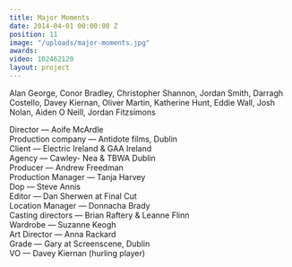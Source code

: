 ```yaml
---
title: Major Moments
date: 2014-04-01 00:00:00 Z
position: 11
image: "/uploads/major-moments.jpg"
awards: 
video: 102462120
layout: project
---
```


Alan George, Conor Bradley, Christopher Shannon, Jordan Smith, Darragh Costello, Davey Kiernan, Oliver Martin, Katherine Hunt, Eddie Wall, Josh Nolan, Aiden O Neill, Jordan Fitzsimons

Director — Aoife McArdle  
Production company — Antidote films, Dublin  
Client — Electric Ireland & GAA Ireland  
Agency — Cawley- Nea & TBWA Dublin  
Producer — Andrew Freedman  
Production Manager — Tanja Harvey  
Dop — Steve Annis  
Editor — Dan Sherwen at Final Cut  
Location Manager — Donnacha Brady  
Casting directors — Brian Raftery & Leanne Flinn  
Wardrobe — Suzanne Keogh  
Art Director — Anna Rackard  
Grade — Gary at Screenscene, Dublin  
VO — Davey Kiernan (hurling player)
